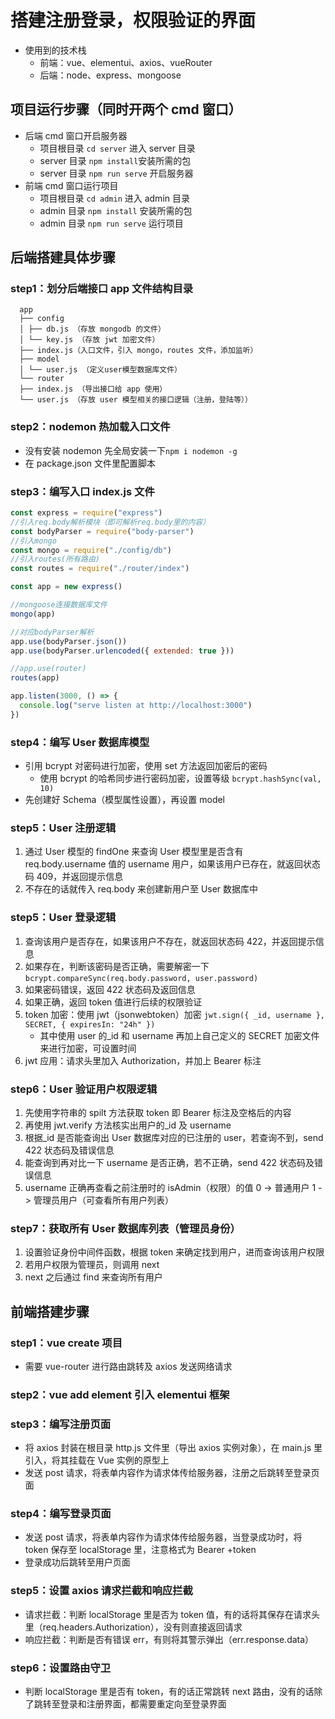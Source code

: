 # 搭建注册登录，权限验证的界面

- 使用到的技术栈
  - 前端：vue、elementui、axios、vueRouter
  - 后端：node、express、mongoose

## 项目运行步骤（同时开两个 cmd 窗口）

- 后端 cmd 窗口开启服务器
  - 项目根目录 `cd server` 进入 server 目录
  - server 目录 `npm install`安装所需的包
  - server 目录 `npm run serve` 开启服务器
- 前端 cmd 窗口运行项目
  - 项目根目录 `cd admin` 进入 admin 目录
  - admin 目录 `npm install` 安装所需的包
  - admin 目录 `npm run serve` 运行项目

## 后端搭建具体步骤

### step1：划分后端接口 app 文件结构目录

      app
      ├── config
      │ ├── db.js （存放 mongodb 的文件）
      │ └── key.js （存放 jwt 加密文件）
      ├── index.js（入口文件，引入 mongo，routes 文件，添加监听）
      ├── model
      │ └── user.js （定义user模型数据库文件）
      └── router
      ├── index.js （导出接口给 app 使用）
      └── user.js （存放 user 模型相关的接口逻辑（注册，登陆等））

### step2：nodemon 热加载入口文件

- 没有安装 nodemon 先全局安装一下`npm i nodemon -g`
- 在 package.json 文件里配置脚本

### step3：编写入口 index.js 文件

```js
const express = require("express")
//引入req.body解析模块（即可解析req.body里的内容）
const bodyParser = require("body-parser")
//引入mongo
const mongo = require("./config/db")
//引入routes(所有路由)
const routes = require("./router/index")

const app = new express()

//mongoose连接数据库文件
mongo(app)

//对应bodyParser解析
app.use(bodyParser.json())
app.use(bodyParser.urlencoded({ extended: true }))

//app.use(router)
routes(app)

app.listen(3000, () => {
  console.log("serve listen at http://localhost:3000")
})
```

### step4：编写 User 数据库模型

- 引用 bcrypt 对密码进行加密，使用 set 方法返回加密后的密码
  - 使用 bcrypt 的哈希同步进行密码加密，设置等级 `bcrypt.hashSync(val, 10)`
- 先创建好 Schema（模型属性设置），再设置 model

### step5：User 注册逻辑

1. 通过 User 模型的 findOne 来查询 User 模型里是否含有 req.body.username 值的 username 用户，如果该用户已存在，就返回状态码 409，并返回提示信息
2. 不存在的话就传入 req.body 来创建新用户至 User 数据库中

### step5：User 登录逻辑

1. 查询该用户是否存在，如果该用户不存在，就返回状态码 422，并返回提示信息
2. 如果存在，判断该密码是否正确，需要解密一下 `bcrypt.compareSync(req.body.password, user.password)`
3. 如果密码错误，返回 422 状态码及返回信息
4. 如果正确，返回 token 值进行后续的权限验证
5. token 加密：使用 jwt（jsonwebtoken）加密 `jwt.sign({ _id, username }, SECRET, { expiresIn: "24h" })`
   - 其中使用 user 的\_id 和 username 再加上自己定义的 SECRET 加密文件来进行加密，可设置时间
6. jwt 应用：请求头里加入 Authorization，并加上 Bearer 标注

### step6：User 验证用户权限逻辑

1. 先使用字符串的 spilt 方法获取 token 即 Bearer 标注及空格后的内容
2. 再使用 jwt.verify 方法核实出用户的\_id 及 username
3. 根据\_id 是否能查询出 User 数据库对应的已注册的 user，若查询不到，send 422 状态码及错误信息
4. 能查询到再对比一下 username 是否正确，若不正确，send 422 状态码及错误信息
5. username 正确再查看之前注册时的 isAdmin（权限）的值 0 -> 普通用户 1 -> 管理员用户（可查看所有用户列表）

### step7：获取所有 User 数据库列表（管理员身份）

1. 设置验证身份中间件函数，根据 token 来确定找到用户，进而查询该用户权限
2. 若用户权限为管理员，则调用 next
3. next 之后通过 find 来查询所有用户

## 前端搭建步骤

### step1：vue create 项目

- 需要 vue-router 进行路由跳转及 axios 发送网络请求

### step2：vue add element 引入 elementui 框架

### step3：编写注册页面

- 将 axios 封装在根目录 http.js 文件里（导出 axios 实例对象），在 main.js 里引入，将其挂载在 Vue 实例的原型上
- 发送 post 请求，将表单内容作为请求体传给服务器，注册之后跳转至登录页面

### step4：编写登录页面

- 发送 post 请求，将表单内容作为请求体传给服务器，当登录成功时，将 token 保存至 localStorage 里，注意格式为 Bearer +token
- 登录成功后跳转至用户页面

### step5：设置 axios 请求拦截和响应拦截

- 请求拦截：判断 localStorage 里是否为 token 值，有的话将其保存在请求头里（req.headers.Authorization），没有则直接返回请求
- 响应拦截：判断是否有错误 err，有则将其警示弹出（err.response.data）

### step6：设置路由守卫

- 判断 localStorage 里是否有 token，有的话正常跳转 next 路由，没有的话除了跳转至登录和注册界面，都需要重定向至登录界面
